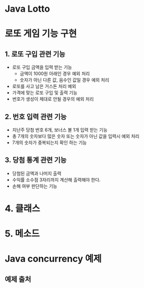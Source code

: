 Java Lotto
=========
# 로또 게임 기능 구현

## 1. 로또 구입 관련 기능
- 로또 구입 금액을 입력 받는 기능
    - 금액이 1000원 아래인 경우 예외 처리
    - 숫자가 아닌 다른 값, 음수인 값일 경우 예외 처리
- 로또를 사고 남은 거스돈 처리 예외
- 가격에 맞는 로또 구입 및 출력 기능
- 번호가 생성이 제대로 안될 경우의 예외 처리

## 2. 번호 입력 관련 기능

* 지난주 당첨 번호 6개, 보너스 볼 1개 입력 받는 기능
* 총 7개의 숫자보다 많은 숫자 또는 숫자가 아닌 값을 입력시 예외 처리
* 7개의 숫자가 중복되는지 확인 하는 기능

## 3. 당첨 통계 관련 기능

* 당첨된 금액과 나머지 출력
* 수익률 소수점 3자리까지 계산해 출력해야 한다.
* 손해 여부 판단하는 기능

# 4. 클래스

# 5. 메소드

Java concurrency 예제
=========
## 예제 출처